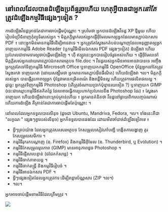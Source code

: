 

<div id="corps">

<h2>នៅ​ពេល​ដែល​​បាន​ដំឡើង​ប្រព័ន្ធ​​រួច​ហើយ​ ហេតុ​អ្វី​បាន​ជាអ្នក<i>នៅ​តែ</i> ត្រូវ​​ដំឡើង​កម្មវិធី​ផ្សេងៗ​ទៀត ?</h2>

ការ​ដំឡើង​វីនដូ​គ្រាន់តែ​ជា​ការ​​​ចាប់​ផ្តើម​ប៉ុណ្ណោះ ។​ ស្រមៃ​ថា ​អ្នក​បាន​ដំឡើង​​​​​វីនដូ​ XP ​ថ្មី​មួយ  ហើយ​រៀបចំ​​ប្រើ​​ជំនាញ​កុំព្យូទ័រ​របស់​អ្នក ។ មិត្តភក្ដិ​ម្នាក់​របស់​​អ្នក​ផ្ញើ​​អ៊ីមែល​មក​ឲ្យ​អ្នក​ដែល​មាន​​ភ្ជាប់​​ឯកសារ PDF ៖  នោះ​អ្នក​​មិនមាន​កម្មវិធី​ដើម្បី​អាន​វា​ទេ ។ អ្នក​ត្រូវតែ​ស្វែងរក​​តំបន់បណ្ដាញ​ដែល​អនុញ្ញាត​ឲ្យ​អ្នក​ទាញ​យក​កម្មវិធិ Adobe Reader (​ឬ​កម្មវិធី​មើល​ឯកសារ PDF ផ្សេងៗ​ទៀត)
ដំឡើង​វា ហើយ​ប្រហែល​ជា​ទាមទារ​ឲ្យ​ចាប់ផ្ដើម​ឡើង​វិញ ។ ហ៊ឺ ឥឡូវ​នេះ​អ្នកបាន​​រៀបចំ​រួច​អស់​ហើយ ។​ ផ្ញើ​អ៊ីមែល​ទៅ​មិត្តភ្ដិ​របស់​អ្នក​ដោយ​មាន​ភ្ជាប់​ឯកសារ​​អត្ថបទ file.doc ។ វីនដូ​របស់​អ្នក​មិនអាច​អាន​វា​បានទេ អញ្ចឹង​អ្នក​ត្រូវ​តែ​ទៅ​ទិញ​​កម្មវិធី Mircrosoft Office ឬ​ទាញយក​កម្មវិធី OpenOffice ប៉ុន្តែ​អ្នក​នៅតែ​ត្រូវ​ស្វែងរក​វា ​​ទាញយក​វា (ដោយ​សង្ឃឹម​ថា អ្នក​មាន​ការ​តភ្ជាប់​អ៊ីនធឺណិត) ហើយ​ដំឡើង​វា ។ល។ មិត្តភក្ដិ​របស់​អ្នក​ បាន​ផ្ញើ​​រូបភាព​ឲ្យ​អ្នក ប៉ុន្តែ​វា​មាន​​កម្រិត​ពណ៌​ និង​ពន្លឺ​មិន​ល្អ​​ ហើយ​ត្រូវកា​រ​​ផលិតផល​ល្អ ។ ដូច្នេះ​ អ្នក​​ត្រូវ​ទិញ​កម្មវិធី Photoshop (តើ​ត្រូវ​ចំណាយ​ប្រាក់ប៉ុន្មាន​រយ​ទៀត​ ?) ឬ​ទាញយក​ GIMP (នេះ​ជា​ឈ្មោះ​កម្មវិធី​ឥត​គិតថ្លៃ ដែល​អាច​ធ្វើ​ការ​ប្រហាក់ប្រហែល​នឹង​ Photoshop ដែរ) ៖ ស្វែងរក ទាញយក​ ហើយ​ដំឡើង​វា ​នោះ​គ្រប់គ្រាន់​ហើយ ៖ អ្នក​មាន​គំនិតថា វីនដូ​នៅ​ឆ្ងាយ​ពី​ការ​បញ្ចប់​ណាស់ ហើយ​ការ​ដំឡើង គឺ​​គ្រាន់តែ​ជា​ការ​ចាប់ផ្ដើម​តែ​ប៉ុណ្ណោះ ។

នៅ​ពេល​ដែល​អ្នក​ទទួល​បាន​លីនុច​ (ដូចជា​ Ubuntu, Mandriva, Fedora, ។ល។ ទាំង​នេះ​គឺ​ជា​​
"លក្ខណៈ" ​ផ្សេងៗ​គ្នា​របស់​លីនុច) អ្នក​ក៏​​ទទួល​បាន​​ផងដែរ <i>ដោយ​មិន​ចាំបាច់​ដំឡើង​​ទៀត​ទេ</i> ៖

<ul>

<li>​អ្វីៗ​គ្រប់​យ៉ាង​ ដែល​អ្នក​ត្រូវ​​សរសេរ​អត្ថបទ​ កែសម្រួល​​សៀវភៅ​បញ្ជី បង្កើតការ​បង្ហាញ​ គូរ កែសម្រួលសមីការ ។</li>

<li>កម្មវិធី​រុករក​បណ្តាញ (ឧ. Firefox) និង​កម្មវីធី​​អ៊ីមែល​ (ឧ. Thunderbird, ឬ Evolution) ។</li>
<li>កម្មវី​ធី​កែ​សម្រួល​រូបភាព​ (GIMP) មាន​អានុភាព​ដូច Photoshop ។</li>
<li>​កម្មវី​ធី​ផ្ញើ​សារ​បន្ទាន់ (ជជែកកំសាន្ត)​ ។</li>
<li>កម្មវិធី​ចាក់​​ភាព​យន្ត ។</li>
<li>កម្មវីធី​ចាក់តន្ត្រី និង​កម្មវិធី​រៀបចំ ។</li>
<li>កម្មវី​ធី​អាន​ឯកសារ​ PDF ។</li>
<li>​អ្វី​ៗ​ផ្សេង​ទៀត​​ដែល​អ្នក​ត្រូវការ​ ដើម្បី​ពន្លារ​​ប័ណ្ណសារ (ZIP ។ល។)</li>
<li>។ល។</li>
</ul>

អ្នក​​អាច​ចាប់ផ្ដើម​តាមវិធី​ដែល​ត្រឹមត្រូវ ។

<img src="Images/app_menu.png" />

</div>



